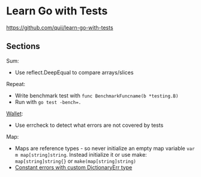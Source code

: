 # Learn Go with Tests

https://github.com/quii/learn-go-with-tests

## Sections

Sum:

- Use reflect.DeepEqual to compare arrays/slices

Repeat:

- Write benchmark test with `func BenchmarkFuncname(b *testing.B)`
- Run with `go test -bench=.`

[Wallet](https://github.com/quii/learn-go-with-tests/blob/master/pointers-and-errors.md):

- Use errcheck to detect what errors are not covered by tests

Map:

- Maps are reference types - so never initialize an empty map variable `var m map[string]string`. Instead initialize it or use make: `map[string]string{}` or `make(map[string]string)`
- [Constant errors with custom DictionaryErr type](https://github.com/quii/learn-go-with-tests/blob/master/maps.md#refactor-3)

